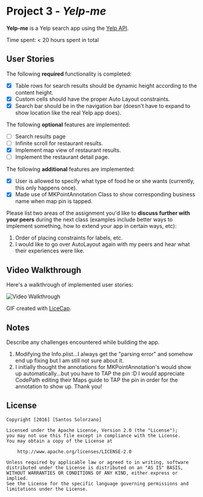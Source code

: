 # Project 3 - *Yelp-me*

**Yelp-me** is a Yelp search app using the [Yelp API](http://www.yelp.com/developers/documentation/v2/search_api).

Time spent: < 20 hours spent in total

## User Stories

The following **required** functionality is completed:

- [X] Table rows for search results should be dynamic height according to the content height.
- [X] Custom cells should have the proper Auto Layout constraints.
- [X] Search bar should be in the navigation bar (doesn't have to expand to show location like the real Yelp app does).

The following **optional** features are implemented:

- [ ] Search results page
- [ ] Infinite scroll for restaurant results.
- [X] Implement map view of restaurant results.
- [ ] Implement the restaurant detail page.

The following **additional** features are implemented:

- [X] User is allowed to specify what type of food he or she wants (currently, this only happens once).
- [X] Made use of MKPointAnnotation Class to show corresponding business name when map pin is tapped.

Please list two areas of the assignment you'd like to **discuss further with your peers** during the next class (examples include better ways to implement something, how to extend your app in certain ways, etc):

1. Order of placing constraints for labels, etc.
2. I would like to go over AutoLayout again with my peers and hear what their experiences were like.

## Video Walkthrough 

Here's a walkthrough of implemented user stories:

<img src='http://i.imgur.com/0CdoYo1.gif' title='Video Walkthrough' width='' alt='Video Walkthrough' />

GIF created with [LiceCap](http://www.cockos.com/licecap/).

## Notes

Describe any challenges encountered while building the app.

1. Modifying the Info.plist...I always get the "parsing error" and somehow end up fixing but I am still not sure about it.
2. I initially thought the annotations for MKPointAnnotation's would show up automatically...but you have to TAP the pin :D I would appreciate CodePath editing their Maps guide to TAP the pin in order for the annotation to show up. Thank you!

## License

    Copyright [2016] [Santos Solorzano]

    Licensed under the Apache License, Version 2.0 (the "License");
    you may not use this file except in compliance with the License.
    You may obtain a copy of the License at

        http://www.apache.org/licenses/LICENSE-2.0

    Unless required by applicable law or agreed to in writing, software
    distributed under the License is distributed on an "AS IS" BASIS,
    WITHOUT WARRANTIES OR CONDITIONS OF ANY KIND, either express or implied.
    See the License for the specific language governing permissions and
    limitations under the License.
